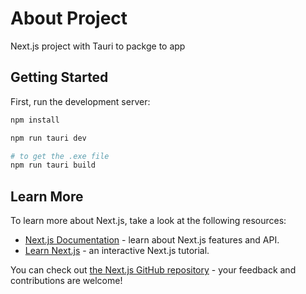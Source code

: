 # About Project

Next.js project with Tauri to packge to app

## Getting Started

First, run the development server:

```bash
npm install

npm run tauri dev

# to get the .exe file
npm run tauri build
```

## Learn More

To learn more about Next.js, take a look at the following resources:

- [Next.js Documentation](https://nextjs.org/docs) - learn about Next.js features and API.
- [Learn Next.js](https://nextjs.org/learn) - an interactive Next.js tutorial.

You can check out [the Next.js GitHub repository](https://github.com/vercel/next.js) - your feedback and contributions are welcome!

